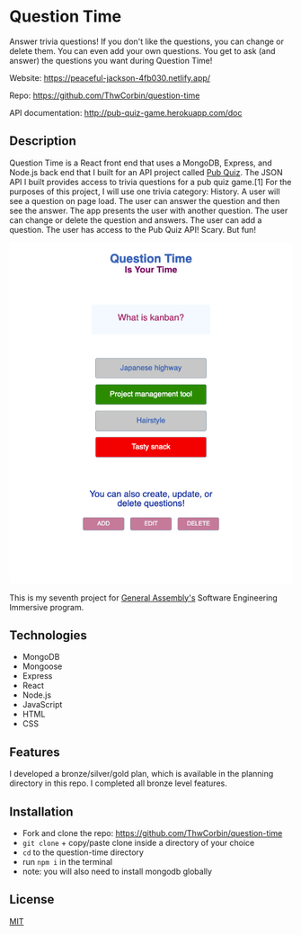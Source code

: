 # Question Time

Answer trivia questions! If you don't like the questions, you can change or delete them. You can even add your own questions. You get to ask (and answer) the questions you want during Question Time!

Website: https://peaceful-jackson-4fb030.netlify.app/

Repo: https://github.com/ThwCorbin/question-time

API documentation: http://pub-quiz-game.herokuapp.com/doc

## Description

Question Time is a React front end that uses a MongoDB, Express, and Node.js back end that I built for an API project called [Pub Quiz](https://github.com/ThwCorbin/pub-quiz "repo on GitHub"). The JSON API I built provides access to trivia questions for a pub quiz game.[1] For the purposes of this project, I will use one trivia category: History. A user will see a question on page load. The user can answer the question and then see the answer. The app presents the user with another question. The user can change or delete the question and answers. The user can add a question. The user has access to the Pub Quiz API! Scary. But fun!

![Question Time screenshot](./question-time.png "Question Time")

This is my seventh project for [General Assembly's](https://generalassemb.ly/ "General Assembly homepage") Software Engineering Immersive program.

## Technologies

- MongoDB
- Mongoose
- Express
- React
- Node.js
- JavaScript
- HTML
- CSS

## Features

I developed a bronze/silver/gold plan, which is available in the planning directory in this repo. I completed all bronze level features.

## Installation

- Fork and clone the repo: https://github.com/ThwCorbin/question-time
- `git clone` + copy/paste clone inside a directory of your choice
- `cd` to the question-time directory
- run `npm i` in the terminal
- note: you will also need to install mongodb globally

## License

[MIT](LICENSE.txt "MIT License text file")
